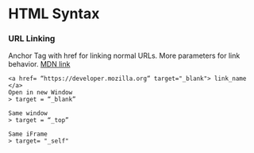 # HTML Syntax


### URL Linking

Anchor Tag with href for linking normal URLs.
More parameters for link behavior.
[MDN link](https://developer.mozilla.org/en-US/docs/Web/SVG/Attribute/target)

```
<a href= “https://developer.mozilla.org“ target="_blank"> link_name </a>
Open in new Window 
> target = “_blank”

Same window
> target = “_top”

Same iFrame
> target= "_self"
```

